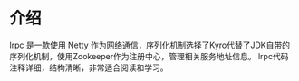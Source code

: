 # 介绍
lrpc 是一款使用 Netty 作为网络通信，序列化机制选择了Kyro代替了JDK自带的序列化机制，使用Zookeeper作为注册中心，管理相关服务地址信息。
lrpc代码注释详细，结构清晰，非常适合阅读和学习。
